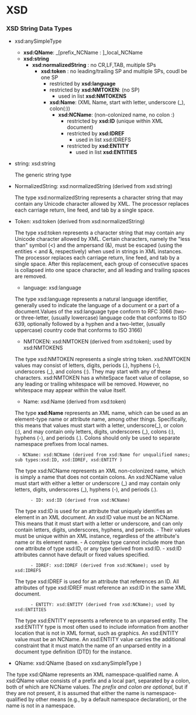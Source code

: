 
XSD
======

### XSD String Data Types
- xsd:anySimpleType
    - **xsd:QName**:  _[prefix_NCName : ]_local_NCName
    - **xsd:string**
        - **xsd:normalizedString** : no CR,LF,TAB, muitiple SPs
             - **xsd:token** : no leading/trailing SP and multiple SPs, coudl be one SP
                 - restricted by **xsd:language**
                 - restricted by **xsd:NMTOKEN**:  (no SP)
                      - used in list **xsd:NMTOKENS**
                 - **xsd:Name**: (XML Name, start with letter, underscore (\_), colon(:))
                      - **xsd:NCName**: (non-colonized name, no colon :)
                          - restricted by **xsd:ID** (unique within XML document)
                          - restricted by **xsd:IDREF**
                              - used in list xsd:IDREFS
                          - restricted by **xsd:ENTITY**
                              - used in list **xsd:ENTITIES**

- string:  xsd:string
 
   The generic string type

- NormalizedString: xsd:normalizedString (derived from xsd:string)

   The type xsd:normalizedString represents a character string that may contain any Unicode character allowed by XML. 
   The processor replaces each carriage return, line feed, and tab by a single space.

- Token: xsd:token (derived from xsd:normalizedString)

   The type xsd:token represents a character string that may contain any Unicode character allowed by XML. Certain characters, 
   namely the "less than" symbol (<) and the ampersand (&), must be escaped (using the entities &lt; and &amp;, respectively)
   when used in strings in XML instances. The processor replaces each carriage return, line feed, and tab by a single space.
   After this replacement, each group of consecutive spaces is collapsed into one space character, and all leading and trailing
   spaces are removed. 

   - language: xsd:language

  The type xsd:language represents a natural language identifier, generally used to indicate the language of a document or
  a part of a document.Values of the xsd:language type conform to RFC 3066 (two- or three-letter, (usually lowercase) language
  code that conforms to ISO 639, optionally followed by a hyphen and a two-letter, (usually uppercase) country code that conforms to ISO 3166)
   
   - NMTOKEN: xsd:NMTOKEN (derived from xsd:token); used by xsd:NMTOKENS
   
   The type xsd:NMTOKEN represents a single string token. xsd:NMTOKEN values may consist of letters, digits, periods (.), hyphens (\-),
   underscores (\_), and colons (:). They may start with any of these characters. xsd:NMTOKEN has a whiteSpace facet value of collapse,
   so any leading or trailing whitespace will be removed. However, no whitespace may appear within the value itself.

   - Name: xsd:Name (derived from xsd:token)
  
  The type **xsd:Name** represents an XML name, which can be used as an element-type name or attribute name, among other things.
  Specifically, this means that values must start with a letter, underscore(\_), or colon (:), and may contain only letters,
  digits, underscores (\_), colons (:), hyphens (\-), and periods (.). Colons should only be used to separate namespace prefixes
  from local names.
  
       - NCName: xsd:NCName (derived from xsd:Name for unqualified names; sub types:xsd:ID, xsd:IDREF, xsd:ENTITY )
       
   The type xsd:NCName represents an XML non-colonized name, which is simply a name that does not contain colons.
   An xsd:NCName value must start with either a letter or underscore (\_) and may contain only letters, digits, 
   underscores (\_), hyphens (\-), and periods (.).
   
            - ID: xsd:ID (derived from xsd:NCName)
   The type xsd:ID is used for an attribute that uniquely identifies an element in an XML document.
   An xsd:ID value must be an NCName. This means that it must start with a letter or underscore, and can only 
   contain letters, digits, underscores, hyphens, and periods.
                 - Their values must be unique within an XML instance, regardless of the attribute's name or its element name.
                 - A complex type cannot include more than one attribute of type xsd:ID, or any type derived from xsd:ID.
                 - xsd:ID attributes cannot have default or fixed values specified.
                 
            - IDREF: xsd:IDREF (derived from xsd:NCName); used by xsd:IDREFS
   The type xsd:IDREF is used for an attribute that references an ID. All attributes of type xsd:IDREF must reference 
   an xsd:ID in the same XML document.
   
            - ENTITY: xsd:ENTITY (derived from xsd:NCName); used by xsd:ENTITIES
   The type xsd:ENTITY represents a reference to an unparsed entity. The xsd:ENTITY type is most often used to include 
   information from another location that is not in XML format, such as graphics. An xsd:ENTITY value must be an NCName.
   An xsd:ENTITY value carries the additional constraint that it must match the name of an unparsed entity in a document
   type definition (DTD) for the instance.
   
- QName: xsd:QName (based on xsd:anySimpleType )

 The type xsd:QName represents an XML namespace-qualified name. A xsd:QName value consists of a prefix and a local part, 
separated by a colon, both of which are NCName values. _The prefix and colon are optional_, but if they are not present, 
it is assumed that either the name is namespace-qualified by other means (e.g., by a default namespace declaration), or
the name is not in a namespace.


   
